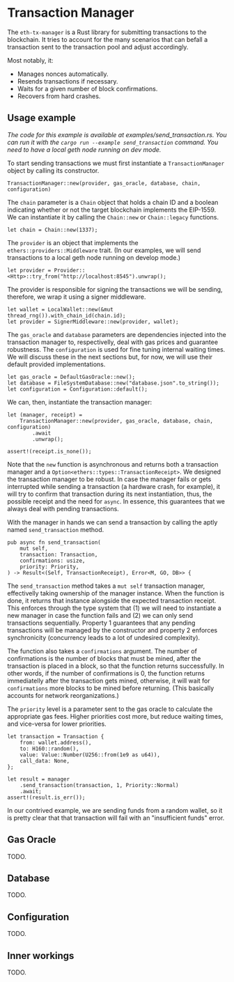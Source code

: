 # Transaction Manager

The `eth-tx-manager` is a Rust library for submitting transactions to the
blockchain.
It tries to account for the many scenarios that can befall a transaction sent
to the transaction pool and adjust accordingly.

Most notably, it:

- Manages nonces automatically.
- Resends transactions if necessary.
- Waits for a given number of block confirmations.
- Recovers from hard crashes.

## Usage example
_The code for this example is available at examples/send_transaction.rs.
You can run it with the `cargo run --example send_transaction` command.
You need to have a local geth node running on dev mode._

To start sending transactions we must first instantiate a `TransactionManager`
object by calling its constructor.

```
TransactionManager::new(provider, gas_oracle, database, chain, configuration)
```

The `chain` parameter is a `Chain` object that holds a chain ID and a boolean
indicating whether or not the target blockchain implements the EIP-1559.
We can instantiate it by calling the `Chain::new` or `Chain::legacy` functions.

```
let chain = Chain::new(1337);
```

The `provider` is an object that implements the `ethers::providers::Middleware`
trait.
(In our examples, we will send transactions to a local geth node running on
develop mode.)

```
let provider = Provider::<Http>::try_from("http://localhost:8545").unwrap();
```

The provider is responsible for signing the transactions we will be sending,
therefore, we wrap it using a signer middleware.

```
let wallet = LocalWallet::new(&mut thread_rng()).with_chain_id(chain.id);
let provider = SignerMiddleware::new(provider, wallet);
```

The `gas_oracle` and `database` parameters are dependencies injected into the
transaction manager to, respectivelly, deal with gas prices and guarantee
robustness.
The `configuration` is used for fine tuning internal waiting times.
We will discuss these in the next sections but, for now, we will use their
default provided implementations.

```
let gas_oracle = DefaultGasOracle::new();
let database = FileSystemDatabase::new("database.json".to_string());
let configuration = Configuration::default();
```

We can, then, instantiate the transaction manager:

```
let (manager, receipt) =
    TransactionManager::new(provider, gas_oracle, database, chain, configuration)
        .await
        .unwrap();

assert!(receipt.is_none());
```

Note that the `new` function is asynchronous and returns both a transaction
manager and a `Option<ethers::types::TransactionReceipt>`.
We designed the transaction manager to be robust.
In case the manager fails or gets interrupted while sending a transaction (a
hardware crash, for example), it will try to confirm that transaction during
its next instantiation, thus, the possible receipt and the need for `async`.
In essence, this guarantees that we always deal with pending transactions.

With the manager in hands we can send a transaction by calling the aptly named
`send_transaction` method.

```
pub async fn send_transaction(
    mut self,
    transaction: Transaction,
    confirmations: usize,
    priority: Priority,
) -> Result<(Self, TransactionReceipt), Error<M, GO, DB>> {
```

The `send_transaction` method takes a `mut self` transaction manager,
effectivelly taking ownership of the manager instance.
When the function is done, it returns that instance alongside the expected
transaction receipt.
This enforces through the type system that (1) we will need to instantiate a new
manager in case the function fails and (2) we can only send transactions
sequentially. 
Property 1 guarantees that any pending transactions will be managed by the
constructor and property 2 enforces synchronicity (concurrency leads to a lot
of undesired complexity).

The function also takes a `confirmations` argument.
The number of confirmations is the number of blocks that must be mined, after
the transaction is placed in a block, so that the function returns successfully.
In other words, if the number of confirmations is 0, the function returns
immediatelly after the transaction gets mined, otherwise, it will wait for
`confirmations` more blocks to be mined before returning.
(This basically accounts for network reorganizations.)

The `priority` level is a parameter sent to the gas oracle to calculate the
appropriate gas fees. Higher priorities cost more, but reduce waiting times,
and vice-versa for lower priorities.

```
let transaction = Transaction {
    from: wallet.address(),
    to: H160::random(),
    value: Value::Number(U256::from(1e9 as u64)),
    call_data: None,
};

let result = manager
    .send_transaction(transaction, 1, Priority::Normal)
    .await;
assert!(result.is_err());
```

In our contrived example, we are sending funds from a random wallet, so it is
pretty clear that that transaction will fail with an "insufficient funds" error.

## Gas Oracle 

TODO.

## Database 

TODO.

## Configuration 

TODO.

## Inner workings

TODO.

